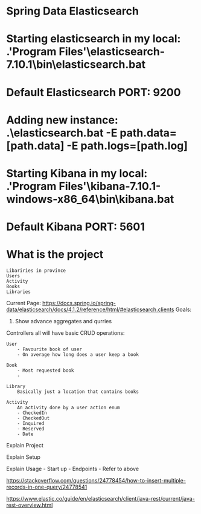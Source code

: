 # Spring Data Elasticsearch

# Starting elasticsearch in my local: .\'Program Files'\elasticsearch-7.10.1\bin\elasticsearch.bat

# Default Elasticsearch PORT: 9200

# Adding new instance: .\elasticsearch.bat -E path.data=[path.data] -E path.logs=[path.log]

# Starting Kibana in my local: .\'Program Files'\kibana-7.10.1-windows-x86_64\bin\kibana.bat

# Default Kibana PORT: 5601
    
# What is the project 
    Libariries in province
    Users
    Activity
    Books
    Libraries

 Current Page: https://docs.spring.io/spring-data/elasticsearch/docs/4.1.2/reference/html/#elasticsearch.clients
Goals:
 1. Show advance aggregates and qurries


Controllers all will have basic CRUD operations:
    
    User
        - Favourite book of user
        - On average how long does a user keep a book
    
    Book
        - Most requested book
        - 
    
    Library
        Basically just a location that contains books

    Activity
        An activity done by a user action enum
        - CheckedIn
        - CheckedOut
        - Inquired
        - Reserved
        - Date  

Explain Project

Explain Setup

Explain Usage
    - Start up
    - Endpoints
        - Refer to above


https://stackoverflow.com/questions/24778454/how-to-insert-multiple-records-in-one-query/24778541

https://www.elastic.co/guide/en/elasticsearch/client/java-rest/current/java-rest-overview.html